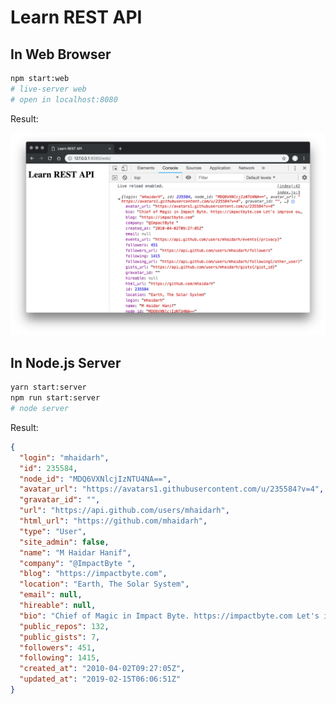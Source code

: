 # Learn REST API

## In Web Browser

```sh
npm start:web
# live-server web
# open in localhost:8080
```

Result:

![Screenshot Web](assets/screenshot-web.png)

## In Node.js Server

```sh
yarn start:server
npm run start:server
# node server
```

Result:

```json
{
  "login": "mhaidarh",
  "id": 235584,
  "node_id": "MDQ6VXNlcjIzNTU4NA==",
  "avatar_url": "https://avatars1.githubusercontent.com/u/235584?v=4",
  "gravatar_id": "",
  "url": "https://api.github.com/users/mhaidarh",
  "html_url": "https://github.com/mhaidarh",
  "type": "User",
  "site_admin": false,
  "name": "M Haidar Hanif",
  "company": "@ImpactByte ",
  "blog": "https://impactbyte.com",
  "location": "Earth, The Solar System",
  "email": null,
  "hireable": null,
  "bio": "Chief of Magic in Impact Byte. https://impactbyte.com Let's improve our life, work, tech, and education altogether.",
  "public_repos": 132,
  "public_gists": 7,
  "followers": 451,
  "following": 1415,
  "created_at": "2010-04-02T09:27:05Z",
  "updated_at": "2019-02-15T06:06:51Z"
}
```
